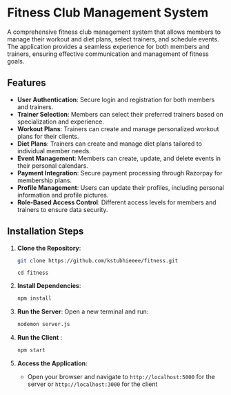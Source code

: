 # Fitness Club Management System

A comprehensive fitness club management system that allows members to manage their workout and diet plans, select trainers, and schedule events. The application provides a seamless experience for both members and trainers, ensuring effective communication and management of fitness goals.

## Features

- **User Authentication**: Secure login and registration for both members and trainers.
- **Trainer Selection**: Members can select their preferred trainers based on specialization and experience.
- **Workout Plans**: Trainers can create and manage personalized workout plans for their clients.
- **Diet Plans**: Trainers can create and manage diet plans tailored to individual member needs.
- **Event Management**: Members can create, update, and delete events in their personal calendars.
- **Payment Integration**: Secure payment processing through Razorpay for membership plans.
- **Profile Management**: Users can update their profiles, including personal information and profile pictures.
- **Role-Based Access Control**: Different access levels for members and trainers to ensure data security.

## Installation Steps

1. **Clone the Repository**:
   ```bash
   git clone https://github.com/kstubhieeee/fitness.git
   ```
   ```
   cd fitness
   ```

2. **Install Dependencies**:
   
     ```bash
     npm install
     ```
   
    

3. **Run the Server**:
   Open a new terminal and run:
   ```bash
   nodemon server.js
   ```

4. **Run the Client** :
   ```bash
   npm start
   ```

5. **Access the Application**:
   - Open your browser and navigate to `http://localhost:5000` for the server or `http://localhost:3000` for the client
 
